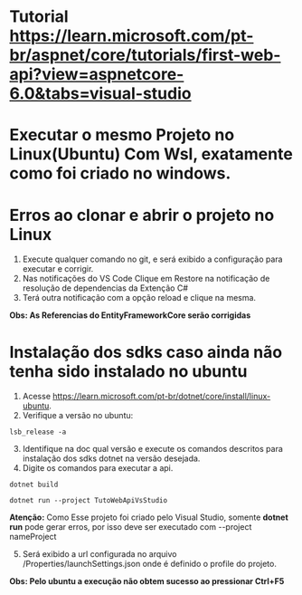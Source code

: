 # Tutorial https://learn.microsoft.com/pt-br/aspnet/core/tutorials/first-web-api?view=aspnetcore-6.0&tabs=visual-studio

# Executar o mesmo Projeto no Linux(Ubuntu) Com Wsl, exatamente como foi criado no windows.

# Erros ao clonar e abrir o projeto no Linux
1. Execute qualquer comando no git, e será exibido a configuração para executar e corrigir.
2. Nas notificações do VS Code Clique em Restore na notificação de resolução de dependencias da Extenção C#
3. Terá outra notificação com a opção reload e clique na mesma.

**Obs: As Referencias do EntityFrameworkCore serão corrigidas**

# Instalação dos sdks caso ainda não tenha sido instalado no ubuntu
1. Acesse https://learn.microsoft.com/pt-br/dotnet/core/install/linux-ubuntu.
2. Verifique a versão no ubuntu:
```
lsb_release -a
```
3. Identifique na doc qual versão e execute os comandos descritos para instalação dos sdks dotnet na versão desejada.
4. Digite os comandos para executar a api.
```
dotnet build
```
```
dotnet run --project TutoWebApiVsStudio
```
**Atenção:** Como Esse projeto foi criado pelo Visual Studio, somente **dotnet run** pode gerar erros, por isso deve ser executado com --project nameProject

5. Será exibido a url configurada no arquivo /Properties/launchSettings.json onde é definido o profile do projeto.

**Obs: Pelo ubuntu a execução não obtem sucesso ao pressionar Ctrl+F5**